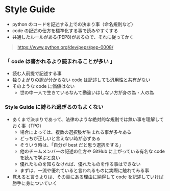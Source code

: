 # Style Guide
- python のコードを記述する上での決まり事（命名規則など）
- code の記述の仕方を標準化する事で読みやすくする
- 共通したルールがある(PEP8)があるので、それに従ってかく
> https://www.python.org/dev/peps/pep-0008/
### 「 code は書かれるより読まれることが多い 」
- 読む人前提で記述する事
- 独りよがりの訳が分からない code は記述しても汎用性と共有がない
- そのような code に価値はない
  - 世の中一人で生きているなんて勘違いはしない方が身の為・人の為
### Style Guide に縛られ過ぎるのもよくない
- あくまで決まりであって、法律のような絶対的な規則では無い事を理解しておく事（TPO）
  - 場合によっては、複数の選択肢が生まれる事が多々ある
  - どっちが正しいと言えない時が必ずある
  - そういう時は、「自分が best だと思う選択をする」
  - 他のチームメンバーの記述の仕方や GitHub に上がっている有名な code を読んで学ぶと良い
  - 優れたものを知らなければ、優れたものを作る事はできない
  - まずは、一流や優れていると言われるものに実際に触れてみる事
- 覚えると言うよりは、その裏にある理由に納得して code を記述していけば勝手に身についていく
